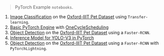 > PyTorch Example `notebooks`.

1. [Image Classification](https://github.com/benihime91/pytorch_examples/blob/master/nb_007_pets.ipynb) on the [Oxford-IIIT Pet Dataset](https://www.robots.ox.ac.uk/~vgg/data/pets/) using `Transfer-learning`.
2. [Basic PyTorch Engine](https://github.com/benihime91/pytorch_examples/blob/master/engine.py) with [OneCycleScheduling](https://towardsdatascience.com/finding-good-learning-rate-and-the-one-cycle-policy-7159fe1db5d6)
3. [Object Detection](https://github.com/benihime91/pytorch_examples/blob/master/nb_008_od_pets.ipynb) on the [Oxford-IIIT Pet Dataset](https://www.robots.ox.ac.uk/~vgg/data/pets/) using a `Faster-RCNN`.
4. [Inference Model for YOLO-V3 in PyTorch](https://github.com/benihime91/pytorch_examples/blob/master/PyTorch%20Version.ipynb)
5. [Object Detection](https://github.com/benihime91/pytorch_examples/blob/master/object_detection_with_pytorch_lightning_using_FasterRCNN.ipynb) on the [Oxford-IIIT Pet Dataset](https://www.robots.ox.ac.uk/~vgg/data/pets/) using a `Faster-RCNN` with `PyTorchLightning`.
